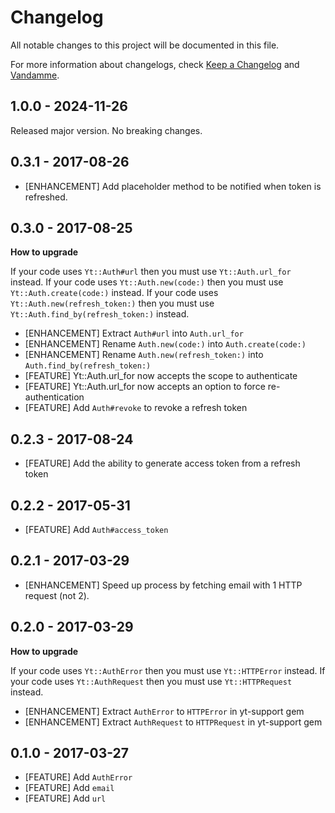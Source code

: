 # Changelog

All notable changes to this project will be documented in this file.

For more information about changelogs, check
[Keep a Changelog](http://keepachangelog.com) and
[Vandamme](http://tech-angels.github.io/vandamme).

## 1.0.0  - 2024-11-26

Released major version. No breaking changes.

## 0.3.1  - 2017-08-26

* [ENHANCEMENT] Add placeholder method to be notified when token is refreshed.

## 0.3.0  - 2017-08-25

**How to upgrade**

If your code uses `Yt::Auth#url` then you must use `Yt::Auth.url_for` instead.
If your code uses `Yt::Auth.new(code:)` then you must use `Yt::Auth.create(code:)` instead.
If your code uses `Yt::Auth.new(refresh_token:)` then you must use `Yt::Auth.find_by(refresh_token:)` instead.

* [ENHANCEMENT] Extract `Auth#url` into `Auth.url_for`
* [ENHANCEMENT] Rename `Auth.new(code:)` into `Auth.create(code:)`
* [ENHANCEMENT] Rename `Auth.new(refresh_token:)` into `Auth.find_by(refresh_token:)`
* [FEATURE] Yt::Auth.url_for now accepts the scope to authenticate
* [FEATURE] Yt::Auth.url_for now accepts an option to force re-authentication
* [FEATURE] Add `Auth#revoke` to revoke a refresh token

## 0.2.3  - 2017-08-24

* [FEATURE] Add the ability to generate access token from a refresh token

## 0.2.2  - 2017-05-31

* [FEATURE] Add `Auth#access_token`

## 0.2.1  - 2017-03-29

* [ENHANCEMENT] Speed up process by fetching email with 1 HTTP request (not 2).

## 0.2.0  - 2017-03-29

**How to upgrade**

If your code uses `Yt::AuthError` then you must use `Yt::HTTPError` instead.
If your code uses `Yt::AuthRequest` then you must use `Yt::HTTPRequest` instead.

* [ENHANCEMENT] Extract `AuthError` to `HTTPError` in yt-support gem
* [ENHANCEMENT] Extract `AuthRequest` to `HTTPRequest` in yt-support gem

## 0.1.0  - 2017-03-27

* [FEATURE] Add `AuthError`
* [FEATURE] Add `email`
* [FEATURE] Add `url`
